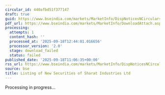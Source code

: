 ```yaml
---
circular_id: 440afbd51f377147
draft: true
guid: https://www.bseindia.com/markets/MarketInfo/DispNoticesNCirculars.aspx?Noticeid={F49E371C-CA0F-442C-AA45-B55E1C00F3E1}&noticeno=20250918-22&dt=09/18/2025&icount=22&totcount=41&flag=0
pdf_url: https://www.bseindia.com/markets/MarketInfo/DownloadAttach.aspx?id=20250918-22&attachedId=
processing:
  attempts: 1
  content_hash: ''
  processed_at: '2025-09-18T12:44:01.016656'
  processor_version: '2.0'
  stage: download_failed
  status: failed
published_date: '2025-09-18T11:06:35+00:00'
rss_url: https://www.bseindia.com/markets/MarketInfo/DispNoticesNCirculars.aspx?Noticeid={F49E371C-CA0F-442C-AA45-B55E1C00F3E1}&noticeno=20250918-22&dt=09/18/2025&icount=22&totcount=41&flag=0
source: bse
title: Listing of New Securities of Sharat Industries Ltd
---
```


Processing in progress...